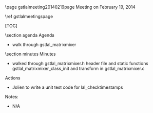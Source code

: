 \page gstlalmeeting20140219page Meeting on February 19, 2014

\ref gstlalmeetingspage

[TOC]

\section agenda Agenda

- walk through gstlal_matrixmixer

\section minutes Minutes

- walked through gstlal_matrixmixer.h header file and static functions gstlal_matrixmixer_class_init and transform in gstlal_matrixmixer.c

Actions
- Jolien to write a unit test code for lal_checktimestamps

Notes:
- N/A

